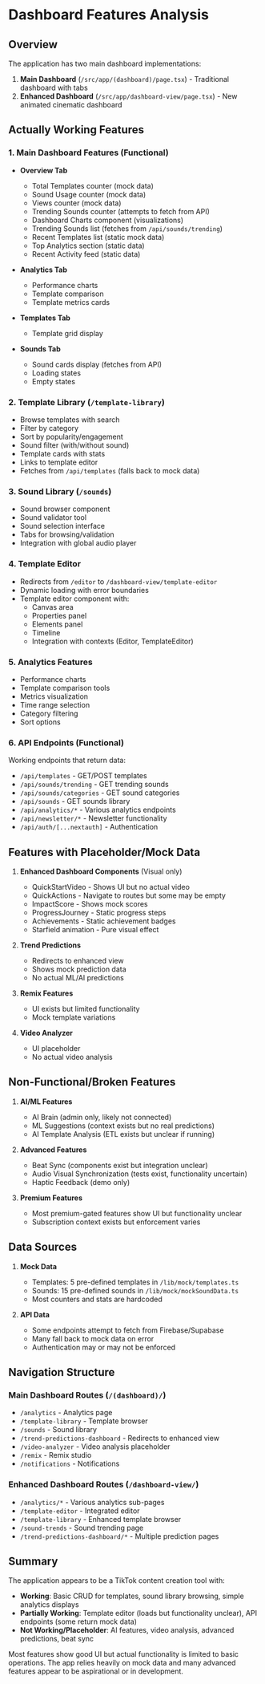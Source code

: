# Dashboard Features Analysis

## Overview
The application has two main dashboard implementations:
1. **Main Dashboard** (`/src/app/(dashboard)/page.tsx`) - Traditional dashboard with tabs
2. **Enhanced Dashboard** (`/src/app/dashboard-view/page.tsx`) - New animated cinematic dashboard

## Actually Working Features

### 1. Main Dashboard Features (Functional)
- **Overview Tab**
  - Total Templates counter (mock data)
  - Sound Usage counter (mock data)
  - Views counter (mock data)
  - Trending Sounds counter (attempts to fetch from API)
  - Dashboard Charts component (visualizations)
  - Trending Sounds list (fetches from `/api/sounds/trending`)
  - Recent Templates list (static mock data)
  - Top Analytics section (static data)
  - Recent Activity feed (static data)

- **Analytics Tab**
  - Performance charts
  - Template comparison
  - Template metrics cards
  
- **Templates Tab**
  - Template grid display
  
- **Sounds Tab**
  - Sound cards display (fetches from API)
  - Loading states
  - Empty states

### 2. Template Library (`/template-library`)
- Browse templates with search
- Filter by category
- Sort by popularity/engagement
- Sound filter (with/without sound)
- Template cards with stats
- Links to template editor
- Fetches from `/api/templates` (falls back to mock data)

### 3. Sound Library (`/sounds`)
- Sound browser component
- Sound validator tool
- Sound selection interface
- Tabs for browsing/validation
- Integration with global audio player

### 4. Template Editor
- Redirects from `/editor` to `/dashboard-view/template-editor`
- Dynamic loading with error boundaries
- Template editor component with:
  - Canvas area
  - Properties panel
  - Elements panel
  - Timeline
  - Integration with contexts (Editor, TemplateEditor)

### 5. Analytics Features
- Performance charts
- Template comparison tools
- Metrics visualization
- Time range selection
- Category filtering
- Sort options

### 6. API Endpoints (Functional)
Working endpoints that return data:
- `/api/templates` - GET/POST templates
- `/api/sounds/trending` - GET trending sounds
- `/api/sounds/categories` - GET sound categories
- `/api/sounds` - GET sounds library
- `/api/analytics/*` - Various analytics endpoints
- `/api/newsletter/*` - Newsletter functionality
- `/api/auth/[...nextauth]` - Authentication

## Features with Placeholder/Mock Data

1. **Enhanced Dashboard Components** (Visual only)
   - QuickStartVideo - Shows UI but no actual video
   - QuickActions - Navigate to routes but some may be empty
   - ImpactScore - Shows mock scores
   - ProgressJourney - Static progress steps
   - Achievements - Static achievement badges
   - Starfield animation - Pure visual effect

2. **Trend Predictions**
   - Redirects to enhanced view
   - Shows mock prediction data
   - No actual ML/AI predictions

3. **Remix Features**
   - UI exists but limited functionality
   - Mock template variations

4. **Video Analyzer**
   - UI placeholder
   - No actual video analysis

## Non-Functional/Broken Features

1. **AI/ML Features**
   - AI Brain (admin only, likely not connected)
   - ML Suggestions (context exists but no real predictions)
   - AI Template Analysis (ETL exists but unclear if running)

2. **Advanced Features**
   - Beat Sync (components exist but integration unclear)
   - Audio Visual Synchronization (tests exist, functionality uncertain)
   - Haptic Feedback (demo only)

3. **Premium Features**
   - Most premium-gated features show UI but functionality unclear
   - Subscription context exists but enforcement varies

## Data Sources

1. **Mock Data**
   - Templates: 5 pre-defined templates in `/lib/mock/templates.ts`
   - Sounds: 15 pre-defined sounds in `/lib/mock/mockSoundData.ts`
   - Most counters and stats are hardcoded

2. **API Data**
   - Some endpoints attempt to fetch from Firebase/Supabase
   - Many fall back to mock data on error
   - Authentication may or may not be enforced

## Navigation Structure

### Main Dashboard Routes (`/(dashboard)/`)
- `/analytics` - Analytics page
- `/template-library` - Template browser
- `/sounds` - Sound library
- `/trend-predictions-dashboard` - Redirects to enhanced view
- `/video-analyzer` - Video analysis placeholder
- `/remix` - Remix studio
- `/notifications` - Notifications

### Enhanced Dashboard Routes (`/dashboard-view/`)
- `/analytics/*` - Various analytics sub-pages
- `/template-editor` - Integrated editor
- `/template-library` - Enhanced template browser
- `/sound-trends` - Sound trending page
- `/trend-predictions-dashboard/*` - Multiple prediction pages

## Summary

The application appears to be a TikTok content creation tool with:
- **Working**: Basic CRUD for templates, sound library browsing, simple analytics displays
- **Partially Working**: Template editor (loads but functionality unclear), API endpoints (some return mock data)
- **Not Working/Placeholder**: AI features, video analysis, advanced predictions, beat sync

Most features show good UI but actual functionality is limited to basic operations. The app relies heavily on mock data and many advanced features appear to be aspirational or in development.